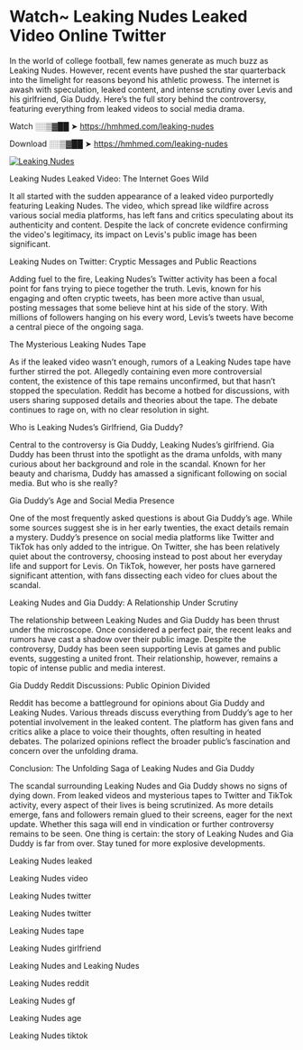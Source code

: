 # Watch~ Leaking Nudes Leaked Video Online Twitter

In the world of college football, few names generate as much buzz as Leaking Nudes. However, recent events have pushed the star quarterback into the limelight for reasons beyond his athletic prowess. The internet is awash with speculation, leaked content, and intense scrutiny over Levis and his girlfriend, Gia Duddy. Here’s the full story behind the controversy, featuring everything from leaked videos to social media drama.

Watch ░░▒▓██ ➤ https://hmhmed.com/leaking-nudes

Download ░░▒▓██ ➤ https://hmhmed.com/leaking-nudes

[![Leaking Nudes](https://i.imgur.com/dJHk4Zq.gif)](https://hmhmed.com/leaking-nudes)

Leaking Nudes Leaked Video: The Internet Goes Wild

It all started with the sudden appearance of a leaked video purportedly featuring Leaking Nudes. The video, which spread like wildfire across various social media platforms, has left fans and critics speculating about its authenticity and content. Despite the lack of concrete evidence confirming the video's legitimacy, its impact on Levis's public image has been significant.

Leaking Nudes on Twitter: Cryptic Messages and Public Reactions

Adding fuel to the fire, Leaking Nudes’s Twitter activity has been a focal point for fans trying to piece together the truth. Levis, known for his engaging and often cryptic tweets, has been more active than usual, posting messages that some believe hint at his side of the story. With millions of followers hanging on his every word, Levis’s tweets have become a central piece of the ongoing saga.

The Mysterious Leaking Nudes Tape

As if the leaked video wasn’t enough, rumors of a Leaking Nudes tape have further stirred the pot. Allegedly containing even more controversial content, the existence of this tape remains unconfirmed, but that hasn’t stopped the speculation. Reddit has become a hotbed for discussions, with users sharing supposed details and theories about the tape. The debate continues to rage on, with no clear resolution in sight.

Who is Leaking Nudes’s Girlfriend, Gia Duddy?

Central to the controversy is Gia Duddy, Leaking Nudes’s girlfriend. Gia Duddy has been thrust into the spotlight as the drama unfolds, with many curious about her background and role in the scandal. Known for her beauty and charisma, Duddy has amassed a significant following on social media. But who is she really?

Gia Duddy’s Age and Social Media Presence

One of the most frequently asked questions is about Gia Duddy’s age. While some sources suggest she is in her early twenties, the exact details remain a mystery. Duddy’s presence on social media platforms like Twitter and TikTok has only added to the intrigue. On Twitter, she has been relatively quiet about the controversy, choosing instead to post about her everyday life and support for Levis. On TikTok, however, her posts have garnered significant attention, with fans dissecting each video for clues about the scandal.

Leaking Nudes and Gia Duddy: A Relationship Under Scrutiny

The relationship between Leaking Nudes and Gia Duddy has been thrust under the microscope. Once considered a perfect pair, the recent leaks and rumors have cast a shadow over their public image. Despite the controversy, Duddy has been seen supporting Levis at games and public events, suggesting a united front. Their relationship, however, remains a topic of intense public and media interest.

Gia Duddy Reddit Discussions: Public Opinion Divided

Reddit has become a battleground for opinions about Gia Duddy and Leaking Nudes. Various threads discuss everything from Duddy’s age to her potential involvement in the leaked content. The platform has given fans and critics alike a place to voice their thoughts, often resulting in heated debates. The polarized opinions reflect the broader public’s fascination and concern over the unfolding drama.

Conclusion: The Unfolding Saga of Leaking Nudes and Gia Duddy

The scandal surrounding Leaking Nudes and Gia Duddy shows no signs of dying down. From leaked videos and mysterious tapes to Twitter and TikTok activity, every aspect of their lives is being scrutinized. As more details emerge, fans and followers remain glued to their screens, eager for the next update. Whether this saga will end in vindication or further controversy remains to be seen. One thing is certain: the story of Leaking Nudes and Gia Duddy is far from over. Stay tuned for more explosive developments.

Leaking Nudes leaked

Leaking Nudes video

Leaking Nudes twitter

Leaking Nudes twitter

Leaking Nudes tape

Leaking Nudes girlfriend

Leaking Nudes and Leaking Nudes

Leaking Nudes reddit

Leaking Nudes gf

Leaking Nudes age

Leaking Nudes tiktok